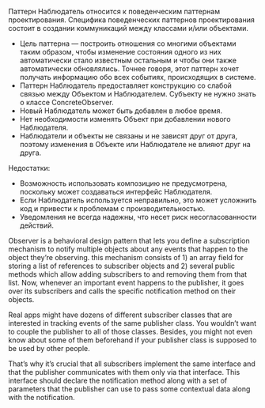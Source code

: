 Паттерн Наблюдатель относится к поведенческим паттернам проектирования. 
Специфика поведенческих паттернов проектирования состоит в создании коммуникаций между классами и/или объектами.
* Цель паттерна — построить отношения со многими объектами таким образом, чтобы изменение состояния одного из них автоматически стало известным остальным и чтобы они также автоматически обновлялись. 
Точнее говоря, этот паттерн хочет получать информацию обо всех событиях, происходящих в системе. 
* Паттерн Наблюдатель предоставляет конструкцию со слабой связью между Объектом и Наблюдателем. Субъекту не нужно знать о классе ConcreteObserver. 
* Новый Наблюдатель может быть добавлен в любое время. 
* Нет необходимости изменять Объект при добавлении нового Наблюдателя. 
* Наблюдатели и объекты не связаны и не зависят друг от друга, поэтому изменения в Объекте или Наблюдателе не влияют друг на друга.

Недостатки:
* Возможность использовать композицию не предусмотрена, поскольку может создаваться интерфейс Наблюдателя.
* Если Наблюдатель используется неправильно, это может усложнить код и привести к проблемам с производительностью.
* Уведомления не всегда надежны, что несет риск несогласованности действий.

Observer is a behavioral design pattern that lets you define a subscription mechanism to notify multiple objects about any events that happen to the object they’re observing.
this mechanism consists of 1) an array field for storing a list of references to subscriber objects and 2) several public methods which allow adding subscribers to and removing them from that list.
Now, whenever an important event happens to the publisher, it goes over its subscribers and calls the specific notification method on their objects.

Real apps might have dozens of different subscriber classes that are interested in tracking events of the same publisher class. You wouldn’t want to couple the publisher to all of those classes. 
Besides, you might not even know about some of them beforehand if your publisher class is supposed to be used by other people.

That’s why it’s crucial that all subscribers implement the same interface and that the publisher communicates with them only via that interface. 
This interface should declare the notification method along with a set of parameters that the publisher can use to pass some contextual data along with the notification.